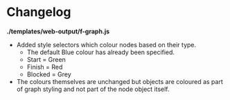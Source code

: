 # Changelog

**./templates/web-output/f-graph.js**
* Added style selectors which colour nodes based on their type.
	* The default Blue colour has already been specified.
	* Start = Green
	* Finish = Red
	* Blocked = Grey
* The colours themselves are unchanged but objects are coloured as part of graph styling and not part of the node object itself.
